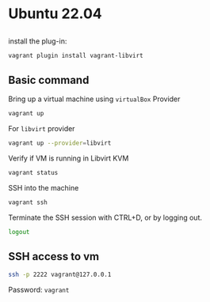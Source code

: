 # Ubuntu 22.04 

##

install the plug-in:
```sh
vagrant plugin install vagrant-libvirt
```

## Basic command

Bring up a virtual machine using `virtualBox` Provider
```sh
vagrant up
```
For `libvirt` provider
```sh
vagrant up --provider=libvirt
```

Verify if VM is running in Libvirt KVM
```sh
vagrant status
```

SSH into the machine
```sh
vagrant ssh
```

Terminate the SSH session with CTRL+D, or by logging out.
```sh
logout
```

## SSH access to vm

```sh
ssh -p 2222 vagrant@127.0.0.1
```
Password: `vagrant`
